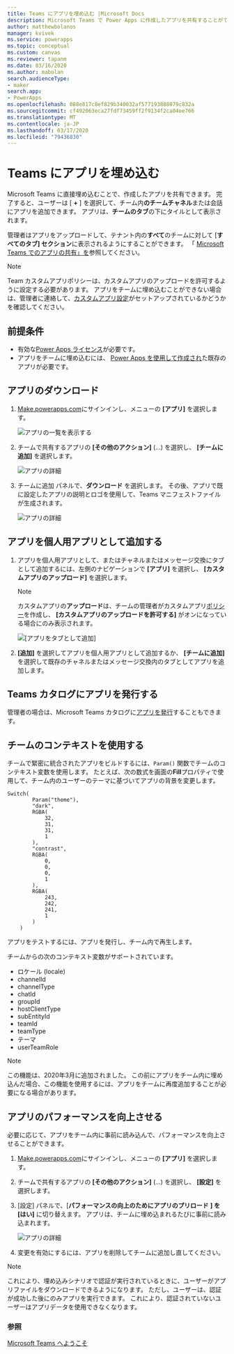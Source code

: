 ```yaml
---
title: Teams にアプリを埋め込む |Microsoft Docs
description: Microsoft Teams で Power Apps に作成したアプリを共有することができます。
author: matthewbolanos
manager: kvivek
ms.service: powerapps
ms.topic: conceptual
ms.custom: canvas
ms.reviewer: tapanm
ms.date: 03/16/2020
ms.author: mabolan
search.audienceType:
- maker
search.app:
- PowerApps
ms.openlocfilehash: 088e817c8ef829b340032af577193888079c832a
ms.sourcegitcommit: cf492063eca27fdf73459ff2f9134f2ca04ee766
ms.translationtype: MT
ms.contentlocale: ja-JP
ms.lasthandoff: 03/17/2020
ms.locfileid: "79436830"
---
```

# <a name="embed-an-app-in-teams"></a>Teams にアプリを埋め込む

Microsoft Teams に直接埋め込むことで、作成したアプリを共有できます。 完了すると、ユーザーは [ **+** ] を選択して、チーム内**のチームチャネル**または会話にアプリを追加できます。 アプリは、**チームのタブ**の下にタイルとして表示されます。

管理者はアプリをアップロードして、テナント内の**すべて**のチームに対して [**すべてのタブ] セクション**に表示されるようにすることができます。 「 [Microsoft Teams でのアプリの共有」を](https://docs.microsoft.com/power-platform/admin/embed-app-teams)参照してください。

> [!NOTE]
> Team カスタムアプリポリシーは、カスタムアプリのアップロードを許可するように設定する必要があります。 アプリをチームに埋め込むことができない場合は、管理者に連絡して、[カスタムアプリ設定](https://docs.microsoft.com/MicrosoftTeams/teams-custom-app-policies-and-settings#custom-app-policy-and-settings)がセットアップされているかどうかを確認してください。

## <a name="prerequisites"></a>前提条件

- 有効な[Power Apps ライセンス](https://docs.microsoft.com/power-platform/admin/pricing-billing-skus)が必要です。
- アプリをチームに埋め込むには、 [Power Apps を使用して作成され](data-platform-create-app.md)た既存のアプリが必要です。

## <a name="download-the-app"></a>アプリのダウンロード

1. [Make.powerapps.com](https://make.powerapps.com)にサインインし、メニューの **[アプリ]** を選択します。

    ![アプリの一覧を表示する](./media/embed-teams-app/file-apps2.png "アプリの一覧を表示する")

2. チームで共有するアプリの **[その他のアクション]** (...) を選択し、 **[チームに追加]** を選択します。

    ![アプリの詳細](./media/embed-teams-app/add-to-teams.png "チームに追加")

3. チームに追加 パネルで、**ダウンロード** を選択します。 その後、アプリで既に設定したアプリの説明とロゴを使用して、Teams マニフェストファイルが生成されます。

    ![アプリの詳細](./media/embed-teams-app/download-app.png "アプリのダウンロード")

## <a name="add-the-app-as-a-personal-app"></a>アプリを個人用アプリとして追加する

1. アプリを個人用アプリとして、またはチャネルまたはメッセージ交換にタブとして追加するには、左側のナビゲーションで **[アプリ]** を選択し、 **[カスタムアプリのアップロード]** を選択します。

    > [!NOTE]
    > カスタムアプリの**アップロード**は、チームの管理者がカスタムアプリ[ポリシー](https://docs.microsoft.com/microsoftteams/teams-app-setup-policies)を作成し、 **[カスタムアプリのアップロードを許可する]** がオンになっている場合にのみ表示されます。

    ![[アプリをタブとして追加]](./media/embed-teams-app/upload-custom-app.png "カスタムアプリをアップロードする")

2. **[追加]** を選択してアプリを個人用アプリとして追加するか、 **[チームに追加]** を選択して既存のチャネルまたはメッセージ交換内のタブとしてアプリを追加します。

## <a name="publish-the-app-to-the-teams-catalog"></a>Teams カタログにアプリを発行する

管理者の場合は、Microsoft Teams カタログに[アプリを発行](https://docs.microsoft.com/microsoftteams/tenant-apps-catalog-teams)することもできます。

## <a name="use-context-from-teams"></a>チームのコンテキストを使用する

チームで緊密に統合されたアプリをビルドするには、`Param()` 関数でチームのコンテキスト変数を使用します。 たとえば、次の数式を画面の**Fill**プロパティで使用して、チーム内のユーザーのテーマに基づいてアプリの背景を変更します。

```
Switch(
        Param("theme"),
        "dark",
        RGBA(
            32,
            31,
            31,
            1
        ),
        "contrast",
        RGBA(
            0,
            0,
            0,
            1
        ),
        RGBA(
            243,
            242,
            241,
            1
        )
    )
```

アプリをテストするには、アプリを発行し、チーム内で再生します。

チームからの次のコンテキスト変数がサポートされています。

- ロケール (locale)
- channelId
- channelType
- chatId
- groupId
- hostClientType
- subEntityId
- teamId
- teamType
- テーマ
- userTeamRole

> [!NOTE]
> この機能は、2020年3月に追加されました。 この前にアプリをチーム内に埋め込んだ場合、この機能を使用するには、アプリをチームに再度追加することが必要になる場合があります。

## <a name="improve-the-performance-of-your-app"></a>アプリのパフォーマンスを向上させる

必要に応じて、アプリをチーム内に事前に読み込んで、パフォーマンスを向上させることができます。

1. [Make.powerapps.com](https://make.powerapps.com)にサインインし、メニューの **[アプリ]** を選択します。

2. チームで共有するアプリの **[その他のアクション]** (...) を選択し、 **[設定]** を選択します。

3. [設定] パネルで、[**パフォーマンスの向上のためにアプリのプリロード** **] を [はい]** に切り替えます。 アプリは、チームに埋め込まれるたびに事前に読み込まれます。

    ![アプリの詳細](./media/embed-teams-app/preload-app.png "パフォーマンスを向上させるためにアプリをプリロードする")

4. 変更を有効にするには、アプリを削除してチームに追加し直してください。

> [!NOTE]
> これにより、埋め込みシナリオで認証が実行されているときに、ユーザーがアプリファイルをダウンロードできるようになります。 ただし、ユーザーは、認証が成功した後にのみアプリを実行できます。 これにより、認証されていないユーザーはアプリデータを使用できなくなります。

### <a name="see-also"></a>参照

[Microsoft Teams へようこそ](https://docs.microsoft.com/MicrosoftTeams/teams-overview)
